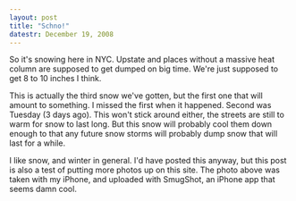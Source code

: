 ```yaml
---
layout: post
title: "Schno!"
datestr: December 19, 2008
---
```


So it's snowing here in NYC. Upstate and places without a massive heat column
are supposed to get dumped on big time.  We're just supposed to get 8 to 10 inches
I think.

This is actually the third snow we've gotten, but the first one that will amount
to something.  I missed the first when it happened.  Second was Tuesday (3 days ago).
This won't stick around either, the streets are still to warm for snow to last long.
But this snow will probably cool them down enough to that any future snow storms
will probably dump snow that will last for a while.

I like snow, and winter in general.  I'd have posted this anyway, but this post
is also a test of putting more photos up on this site.  The photo above was taken
with my iPhone, and uploaded with SmugShot, an iPhone app that seems damn cool.

